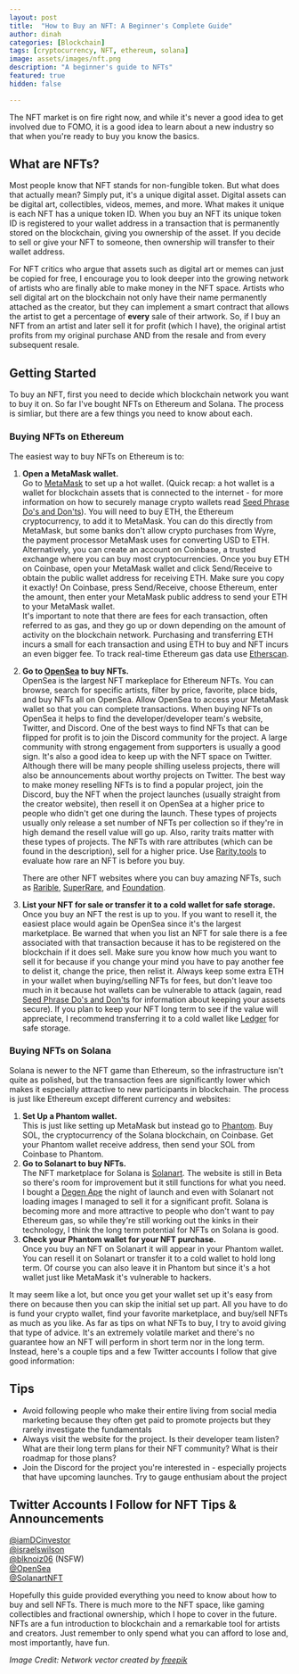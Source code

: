 ```yaml
---
layout: post
title:  "How to Buy an NFT: A Beginner's Complete Guide"
author: dinah
categories: [Blockchain]
tags: [cryptocurrency, NFT, ethereum, solana]
image: assets/images/nft.png
description: "A beginner's guide to NFTs"
featured: true
hidden: false

---
```



The NFT market is on fire right now, and while it's never a good idea to get involved due to FOMO, it is a good idea to learn about a new industry so that when you're ready to buy you know the basics.  

## What are NFTs?   
Most people know that NFT stands for non-fungible token. But what does that actually mean? Simply put, it's a unique digital asset. Digital assets can be digital art, collectibles, videos, memes, and more. What makes it unique is each NFT has a unique token ID. When you buy an NFT its unique token ID is registered to your wallet address in a transaction that is permanently stored on the blockchain, giving you ownership of the asset. If you decide to sell or give your NFT to someone, then ownership will transfer to their wallet address.  

For NFT critics who argue that assets such as digital art or memes can just be copied for free, I encourage you to look deeper into the growing network of artists who are finally able to make money in the NFT space. Artists who sell digital art on the blockchain not only have their name permanently attached as the creator, but they can implement a smart contract that allows the artist to get a percentage of **every** sale of their artwork. So, if I buy an NFT from an artist and later sell it for profit (which I have), the original artist profits from my original purchase AND from the resale and from every subsequent resale.   

## Getting Started  
To buy an NFT, first you need to decide which blockchain network you want to buy it on. So far I've bought NFTs on Ethereum and Solana. The process is simliar, but there are a few things you need to know about each.  

### Buying NFTs on Ethereum
The easiest way to buy NFTs on Ethereum is to:
1. **Open a MetaMask wallet.**  
   Go to [MetaMask](https://metamask.io/) to set up a hot wallet. (Quick recap: a hot wallet is a wallet for blockchain assets that is connected to the internet - for more information on how to securely manage crypto wallets read [Seed Phrase Do's and Don'ts](https://cybergirldinah.github.io/seed-phrases/)). You will need to buy ETH, the Ethereum cryptocurrency, to add it to MetaMask. You can do this directly from MetaMask, but some banks don't allow crypto purchases from Wyre, the payment processor MetaMask uses for converting USD to ETH. Alternatively, you can create an account on Coinbase, a trusted exchange where you can buy most cryptocurrencies. Once you buy ETH on Coinbase, open your MetaMask wallet and click Send/Receive to obtain the public wallet address for receiving ETH. Make sure you copy it exactly! On Coinbase, press Send/Receive, choose Ethereum, enter the amount, then enter your MetaMask public address to send your ETH to your MetaMask wallet.  
  It's important to note that there are fees for each transaction, often referred to as gas, and they go up or down depending on the amount of activity on the blockchain network. Purchasing and transferring ETH incurs a small for each transaction and using ETH to buy and NFT incurs an even bigger fee. To track real-time Ethereum gas data use [Etherscan](https://etherscan.io/gastracker).  
2. **Go to [OpenSea](https://opensea.io/) to buy NFTs.**  
   OpenSea is the largest NFT markeplace for Ethereum NFTs. You can browse, search for specific artists, filter by price, favorite, place bids, and buy NFTs all on OpenSea. Allow OpenSea to access your MetaMask wallet so that you can complete transactions. When buying NFTs on OpenSea it helps to find the developer/developer team's website, Twitter, and Discord. One of the best ways to find NFTs that can be flipped for profit is to join the Discord community for the project. A large community with strong engagement from supporters is usually a good sign. It's also a good idea to keep up with the NFT space on Twitter. Although there will be many people shilling useless projects, there will also be announcements about worthy projects on Twitter. The best way to make money reselling NFTs is to find a popular project, join the Discord, buy the NFT when the project launches (usually straight from the creator website), then resell it on OpenSea at a higher price to people who didn't get one during the launch. These types of projects usually only release a set number of NFTs per collection so if they're in high demand the resell value will go up. Also, rarity traits matter with these types of projects. The NFTs with rare attributes (which can be found in the description), sell for a higher price. Use [Rarity.tools](https://rarity.tools/) to evaluate how rare an NFT is before you buy.  

   There are other NFT websites where you can buy amazing NFTs, such as [Rarible](https://rarible.com/), [SuperRare](https://superrare.com/), and [Foundation](https://foundation.app/).  

3. **List your NFT for sale or transfer it to a cold wallet for safe storage.**  
Once you buy an NFT the rest is up to you. If you want to resell it, the easiest place would again be OpenSea since it's the largest marketplace. Be warned that when you list an NFT for sale there is a fee associated with that transaction because it has to be registered on the blockchain if it does sell. Make sure you know how much you want to sell it for because if you change your mind you have to pay another fee to delist it, change the price, then relist it. Always keep some extra ETH in your wallet when buying/selling NFTs for fees, but don't leave too much in it because hot wallets can be vulnerable to attack (again, read [Seed Phrase Do's and Don'ts](https://cybergirldinah.github.io/seed-phrases/) for information about keeping your assets secure). If you plan to keep your NFT long term to see if the value will appreciate, I recommend transferring it to a cold wallet like [Ledger](https://www.ledger.com/) for safe storage.  

### Buying NFTs on Solana
Solana is newer to the NFT game than Ethereum, so the infrastructure isn't quite as polished, but the transaction fees are significantly lower which makes it especially attractive to new participants in blockchain. The process is just like Ethereum except different currency and websites:  

1. **Set Up a Phantom wallet.**  
   This is just like setting up MetaMask but instead go to [Phantom](https://phantom.app/). Buy SOL, the cryptocurrency of the Solana blockchain, on Coinbase. Get your Phantom wallet receive address, then send your SOL from Coinbase to Phantom.  
2. **Go to Solanart to buy NFTs.**  
   The NFT marketplace for Solana is [Solanart](https://solanart.io/). The website is still in Beta so there's room for improvement but it still functions for what you need. I bought a [Degen Ape](https://solanart.io/collections/degenape) the night of launch and even with Solanart not loading images I managed to sell it for a significant profit. Solana is becoming more and more attractive to people who don't want to pay Ethereum gas, so while they're still working out the kinks in their technology, I think the long term potential for NFTs on Solana is good.
3. **Check your Phantom wallet for your NFT purchase.**  
   Once you buy an NFT on Solanart it will appear in your Phantom wallet. You can resell it on Solanart or transfer it to a cold wallet to hold long term. Of course you can also leave it in Phantom but since it's a hot wallet just like MetaMask it's vulnerable to hackers.  

It may seem like a lot, but once you get your wallet set up it's easy from there on because then you can skip the initial set up part. All you have to do is fund your crypto wallet, find your favorite marketplace, and buy/sell NFTs as much as you like. As far as tips on what NFTs to buy, I try to avoid giving that type of advice. It's an extremely volatile market and there's no guarantee how an NFT will perform in short term nor in the long term. Instead, here's a couple tips and a few Twitter accounts I follow that give good information:

## Tips
 - Avoid following people who make their entire living from social media marketing because they often get paid to promote projects but they rarely investigate the fundamentals
 - Always visit the website for the project. Is their developer team listen? What are their long term plans for their NFT community? What is their roadmap for those plans?
 - Join the Discord for the project you're interested in - especially projects that have upcoming launches. Try to gauge enthusiam about the project

## Twitter Accounts I Follow for NFT Tips & Announcements
[@iamDCinvestor](https://twitter.com/iamDCinvestor)  
[@israelswilson](https://twitter.com/israelswilson)  
[@blknoiz06](https://twitter.com/blknoiz06) (NSFW)  
[@OpenSea](https://twitter.com/opensea)  
[@SolanartNFT](https://twitter.com/SolanartNFT)  

Hopefully this guide provided everything you need to know about how to buy and sell NFTs. There is much more to the NFT space, like gaming collectibles and fractional ownership, which I hope to cover in the future. NFTs are a fun introduction to blockchain and a remarkable tool for artists and creators. Just remember to only spend what you can afford to lose and, most importantly, have fun.  
  
*Image Credit: Network vector created by [freepik](www.freepik.com)*  
